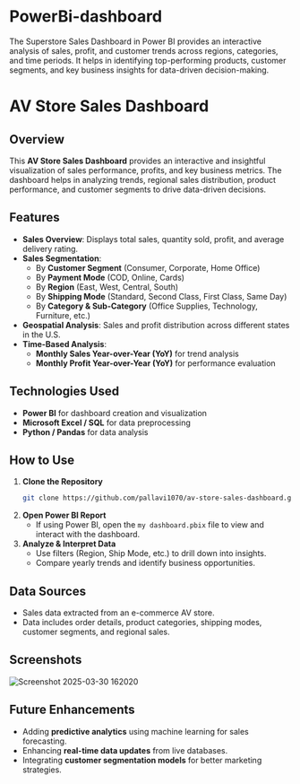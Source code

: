 # PowerBi-dashboard
The Superstore Sales Dashboard in Power BI provides an interactive analysis of sales, profit, and customer trends across regions, categories, and time periods. It helps in identifying top-performing products, customer segments, and key business insights for data-driven decision-making.

# AV Store Sales Dashboard

## Overview
This **AV Store Sales Dashboard** provides an interactive and insightful visualization of sales performance, profits, and key business metrics. The dashboard helps in analyzing trends, regional sales distribution, product performance, and customer segments to drive data-driven decisions.

## Features
- **Sales Overview**: Displays total sales, quantity sold, profit, and average delivery rating.
- **Sales Segmentation**:
  - By **Customer Segment** (Consumer, Corporate, Home Office)
  - By **Payment Mode** (COD, Online, Cards)
  - By **Region** (East, West, Central, South)
  - By **Shipping Mode** (Standard, Second Class, First Class, Same Day)
  - By **Category & Sub-Category** (Office Supplies, Technology, Furniture, etc.)
- **Geospatial Analysis**: Sales and profit distribution across different states in the U.S.
- **Time-Based Analysis**:
  - **Monthly Sales Year-over-Year (YoY)** for trend analysis
  - **Monthly Profit Year-over-Year (YoY)** for performance evaluation

## Technologies Used
- **Power BI** for dashboard creation and visualization
- **Microsoft Excel / SQL** for data preprocessing
- **Python / Pandas**  for data analysis

## How to Use
1. **Clone the Repository**
   ```sh
   git clone https://github.com/pallavi1070/av-store-sales-dashboard.git
   ```
2. **Open Power BI Report**
   - If using Power BI, open the `my dashboard.pbix` file to view and interact with the dashboard.
3. **Analyze & Interpret Data**
   - Use filters (Region, Ship Mode, etc.) to drill down into insights.
   - Compare yearly trends and identify business opportunities.

## Data Sources
- Sales data extracted from an e-commerce AV store.
- Data includes order details, product categories, shipping modes, customer segments, and regional sales.

## Screenshots
![Screenshot 2025-03-30 162020](https://github.com/user-attachments/assets/34dc31cb-6460-4454-91f2-219a8754c1af)


## Future Enhancements
- Adding **predictive analytics** using machine learning for sales forecasting.
- Enhancing **real-time data updates** from live databases.
- Integrating **customer segmentation models** for better marketing strategies.

